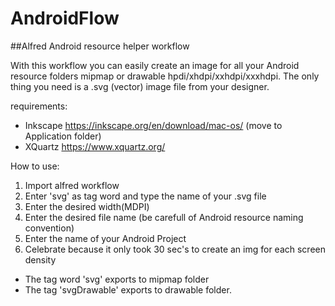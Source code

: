 # AndroidFlow

##Alfred Android resource helper workflow

With this workflow you can easily create an image for all your Android resource folders mipmap or drawable hpdi/xhdpi/xxhdpi/xxxhdpi. The only thing you need is a .svg (vector) image file from your designer. 

requirements:
 - Inkscape https://inkscape.org/en/download/mac-os/ (move to Application folder) 
 - XQuartz https://www.xquartz.org/

How to use:

1. Import alfred workflow
2. Enter 'svg' as tag word and type the name of your .svg file
3. Enter the desired width(MDPI)
4. Enter the desired file name (be carefull of Android resource naming convention)
5. Enter the name of your Android Project
6. Celebrate because it only took 30 sec's to create an img for each screen density

- The tag word 'svg' exports to mipmap folder
- The tag 'svgDrawable' exports to drawable folder.


